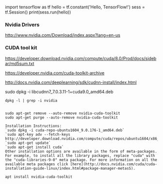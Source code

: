 import tensorflow as tf
hello = tf.constant('Hello, TensorFlow!')
sess = tf.Session()
print(sess.run(hello))

### Nvidia Drivers

http://www.nvidia.com/Download/index.aspx?lang=en-us


### CUDA tool kit
https://developer.download.nvidia.com/compute/cuda/8.0/Prod/docs/sidebar/md5sum.txt

https://developer.nvidia.com/cuda-toolkit-archive




http://docs.nvidia.com/deeplearning/sdk/cudnn-install/index.html


sudo dpkg -i libcudnn7_7.0.3.11-1+cuda9.0_amd64.deb


```
dpkg -l | grep -i nvidia


sudo apt-get remove --auto-remove nvidia-cuda-toolkit
sudo apt-get purge --auto-remove nvidia-cuda-toolkit
```


```
Installation Instructions:
`sudo dpkg -i cuda-repo-ubuntu1604_9.0.176-1_amd64.deb`
`sudo apt-key adv --fetch-keys http://developer.download.nvidia.com/compute/cuda/repos/ubuntu1604/x86_64/7fa2af80.pub`
`sudo apt-get update`
`sudo apt-get install cuda`
Other installation options are available in the form of meta-packages. For example, to install all the library packages, replace "cuda" with the "cuda-libraries-9-0" meta package. For more information on all the available meta packages click [here](http://docs.nvidia.com/cuda/cuda-installation-guide-linux/index.html#package-manager-metasS).

```


```
apt install nvidia-cuda-toolkit
```